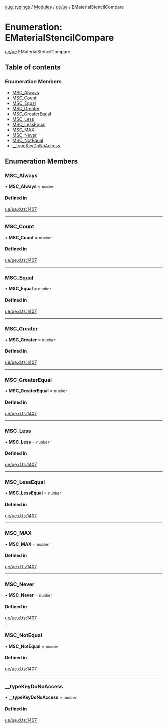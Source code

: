 [yug_typings](../README.md) / [Modules](../modules.md) / [ue/ue](../modules/ue_ue.md) / EMaterialStencilCompare

# Enumeration: EMaterialStencilCompare

[ue/ue](../modules/ue_ue.md).EMaterialStencilCompare

## Table of contents

### Enumeration Members

- [MSC\_Always](ue_ue.EMaterialStencilCompare.md#msc_always)
- [MSC\_Count](ue_ue.EMaterialStencilCompare.md#msc_count)
- [MSC\_Equal](ue_ue.EMaterialStencilCompare.md#msc_equal)
- [MSC\_Greater](ue_ue.EMaterialStencilCompare.md#msc_greater)
- [MSC\_GreaterEqual](ue_ue.EMaterialStencilCompare.md#msc_greaterequal)
- [MSC\_Less](ue_ue.EMaterialStencilCompare.md#msc_less)
- [MSC\_LessEqual](ue_ue.EMaterialStencilCompare.md#msc_lessequal)
- [MSC\_MAX](ue_ue.EMaterialStencilCompare.md#msc_max)
- [MSC\_Never](ue_ue.EMaterialStencilCompare.md#msc_never)
- [MSC\_NotEqual](ue_ue.EMaterialStencilCompare.md#msc_notequal)
- [\_\_typeKeyDoNoAccess](ue_ue.EMaterialStencilCompare.md#__typekeydonoaccess)

## Enumeration Members

### MSC\_Always

• **MSC\_Always** = `number`

#### Defined in

[ue/ue.d.ts:1407](https://github.com/YugMetaverse/yug_typings/blob/25cad34/ue/ue.d.ts#L1407)

___

### MSC\_Count

• **MSC\_Count** = `number`

#### Defined in

[ue/ue.d.ts:1407](https://github.com/YugMetaverse/yug_typings/blob/25cad34/ue/ue.d.ts#L1407)

___

### MSC\_Equal

• **MSC\_Equal** = `number`

#### Defined in

[ue/ue.d.ts:1407](https://github.com/YugMetaverse/yug_typings/blob/25cad34/ue/ue.d.ts#L1407)

___

### MSC\_Greater

• **MSC\_Greater** = `number`

#### Defined in

[ue/ue.d.ts:1407](https://github.com/YugMetaverse/yug_typings/blob/25cad34/ue/ue.d.ts#L1407)

___

### MSC\_GreaterEqual

• **MSC\_GreaterEqual** = `number`

#### Defined in

[ue/ue.d.ts:1407](https://github.com/YugMetaverse/yug_typings/blob/25cad34/ue/ue.d.ts#L1407)

___

### MSC\_Less

• **MSC\_Less** = `number`

#### Defined in

[ue/ue.d.ts:1407](https://github.com/YugMetaverse/yug_typings/blob/25cad34/ue/ue.d.ts#L1407)

___

### MSC\_LessEqual

• **MSC\_LessEqual** = `number`

#### Defined in

[ue/ue.d.ts:1407](https://github.com/YugMetaverse/yug_typings/blob/25cad34/ue/ue.d.ts#L1407)

___

### MSC\_MAX

• **MSC\_MAX** = `number`

#### Defined in

[ue/ue.d.ts:1407](https://github.com/YugMetaverse/yug_typings/blob/25cad34/ue/ue.d.ts#L1407)

___

### MSC\_Never

• **MSC\_Never** = `number`

#### Defined in

[ue/ue.d.ts:1407](https://github.com/YugMetaverse/yug_typings/blob/25cad34/ue/ue.d.ts#L1407)

___

### MSC\_NotEqual

• **MSC\_NotEqual** = `number`

#### Defined in

[ue/ue.d.ts:1407](https://github.com/YugMetaverse/yug_typings/blob/25cad34/ue/ue.d.ts#L1407)

___

### \_\_typeKeyDoNoAccess

• **\_\_typeKeyDoNoAccess** = `number`

#### Defined in

[ue/ue.d.ts:1407](https://github.com/YugMetaverse/yug_typings/blob/25cad34/ue/ue.d.ts#L1407)

